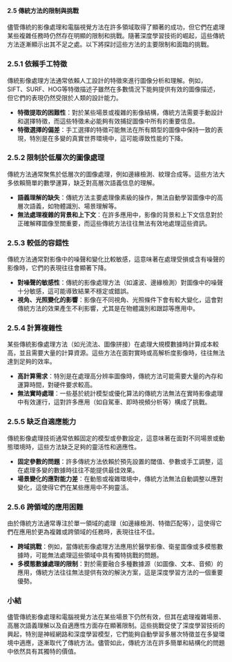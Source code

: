 #### 2.5 傳統方法的限制與挑戰

儘管傳統的影像處理和電腦視覺方法在許多領域取得了顯著的成功，但它們在處理某些複雜任務時仍然存在明顯的限制和挑戰。隨著深度學習技術的崛起，這些傳統方法逐漸顯示出其不足之處。以下將探討這些方法的主要限制和面臨的挑戰。

### 2.5.1 依賴手工特徵

傳統影像處理方法通常依賴人工設計的特徵來進行圖像分析和理解。例如，SIFT、SURF、HOG等特徵描述子雖然在多數情況下能夠提供有效的圖像描述，但它們的表現仍然受限於人類的設計能力。

- **特徵提取的困難性**：對於某些場景或複雜的影像結構，傳統方法需要手動設計和選擇特徵，而這些特徵未必能夠有效捕捉圖像中所有的重要信息。
- **特徵選擇的偏差**：手工選擇的特徵可能無法在所有類型的圖像中保持一致的表現，特別是在多變的真實世界環境中，這可能導致性能的下降。

### 2.5.2 限制於低層次的圖像處理

傳統方法通常聚焦於低層次的圖像處理，例如邊緣檢測、紋理合成等。這些方法大多依賴簡單的數學運算，缺乏對高層次語義信息的理解。

- **語義理解的缺失**：傳統方法主要處理像素級的操作，無法自動學習圖像中的高層次語義，如物體識別、場景理解等。
- **無法處理複雜的背景和上下文**：在許多應用中，影像的背景和上下文信息對於正確解釋圖像至關重要，而這些傳統方法往往無法有效地處理這些資訊。

### 2.5.3 較低的容錯性

傳統方法通常對影像中的噪聲和變化比較敏感，這意味著在處理受損或含有噪聲的影像時，它們的表現往往會顯著下降。

- **對噪聲的敏感性**：傳統的影像處理方法（如濾波、邊緣檢測）對圖像中的噪聲十分敏感，這可能導致結果不穩定或錯誤。
- **視角、光照變化的影響**：影像在不同視角、光照條件下會有較大變化，這會對傳統方法的效果產生不利影響，尤其是在物體識別和跟踪等應用中。

### 2.5.4 計算複雜性

某些傳統影像處理方法（如光流法、圖像拼接）在處理大規模數據時計算成本較高，並且需要大量的計算資源。這些方法在面對實時或高解析度影像時，往往無法達到足夠的效率。

- **高計算需求**：特別是在處理高分辨率圖像時，傳統方法可能需要大量的內存和運算時間，對硬件要求較高。
- **無法實時處理**：一些基於統計模型或優化算法的傳統方法無法在實時影像處理中有效運行，這對許多應用（如自駕車、即時視頻分析等）構成了挑戰。

### 2.5.5 缺乏自適應能力

傳統影像處理技術通常依賴固定的模型或參數設定，這意味著在面對不同場景或動態環境時，這些方法缺乏足夠的靈活性和適應性。

- **固定參數的問題**：許多傳統方法依賴於預先設置的閾值、參數或手工調整，這在處理多變的數據時往往不能提供最佳效果。
- **場景變化的應對能力差**：在動態或複雜環境中，傳統方法無法自動調整以應對變化，這使得它們在某些應用中不夠靈活。

### 2.5.6 跨領域的應用困難

由於傳統方法通常專注於單一領域的處理（如邊緣檢測、特徵匹配等），這使得它們在應用於更為複雜或跨領域的任務時，表現往往不佳。

- **跨域挑戰**：例如，當傳統影像處理方法應用於醫學影像、衛星圖像或多模態數據時，可能無法處理這些領域中具有獨特挑戰的問題。
- **多模態數據處理的限制**：對於需要融合多種數據源（如圖像、文本、音頻）的應用，傳統方法往往無法提供有效的解決方案，這是深度學習方法的一個重要優勢。

### 小結

儘管傳統影像處理和電腦視覺方法在某些場景下仍然有效，但其在處理複雜場景、高層次語義理解以及自適應性方面存在顯著限制。這些挑戰促使了深度學習技術的興起，特別是神經網路和深度學習模型，它們能夠自動學習多層次特徵並在多變環境中適應，逐漸取代了傳統方法。儘管如此，傳統方法在許多簡單和結構化的問題中依然具有其獨特的價值。